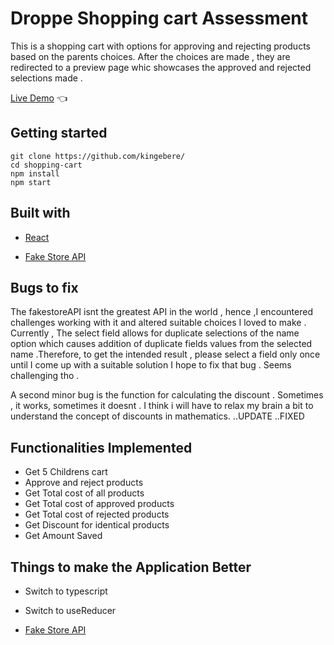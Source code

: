 # Droppe Shopping cart Assessment 

This is a shopping cart with options for approving and rejecting products based on the parents choices. After the choices are made , they are redirected to a preview page whic showcases the approved and rejected selections made .

[Live Demo](https://droppe-indol.vercel.app/) :point_left:

## Getting started

```
git clone https://github.com/kingebere/
cd shopping-cart
npm install
npm start
```

## Built with

- [React](https://reactjs.org/)

- [Fake Store API](https://fakestoreapi.com/)


## Bugs to fix
The fakestoreAPI isnt the greatest API in the world , hence ,I encountered challenges working with it and altered suitable choices I loved to make . Currently , The select field allows for duplicate selections of the name option which causes addition of duplicate fields values from the selected name  .Therefore, to get the intended result , please select a field only once until I come up with a suitable solution I hope to fix that bug . Seems challenging tho . 

A second minor bug is the function for calculating the discount . Sometimes , it works, sometimes it doesnt . I think i will have to relax my brain a bit to understand the concept of discounts in mathematics. ..UPDATE ..FIXED

## Functionalities Implemented
- Get 5 Childrens cart
- Approve and reject products
- Get Total cost of all products
- Get Total cost of approved products
- Get Total cost of rejected products
- Get Discount for identical products
- Get Amount Saved

## Things to make the Application Better

- Switch to typescript
- Switch to useReducer



- [Fake Store API](https://fakestoreapi.com/)

